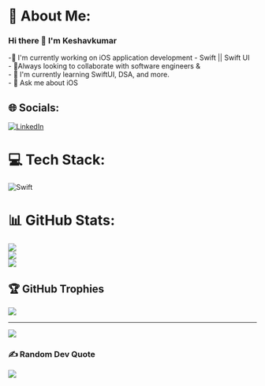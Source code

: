 

# 💫 About Me:
### Hi there 👋 I'm Keshavkumar
-🔭 I'm currently working on iOS application development - Swift || Swift UI<br>- 👯Always looking to collaborate with software engineers & <br>- 📖 I'm currently learning SwiftUI, DSA, and more.<br>- 💬 Ask me about iOS


## 🌐 Socials:
[![LinkedIn](https://img.shields.io/badge/LinkedIn-%230077B5.svg?logo=linkedin&logoColor=white)](https://linkedin.com/in/reachoutkeshav) 

# 💻 Tech Stack:
![Swift](https://img.shields.io/badge/swift-F54A2A?style=plastic&logo=swift&logoColor=white)

# 📊 GitHub Stats:
![](https://github-readme-stats.vercel.app/api?username=Keshavkumar96&theme=algolia&hide_border=false&include_all_commits=false&count_private=false)<br/>
![](https://github-readme-streak-stats.herokuapp.com/?user=Keshavkumar96&theme=algolia&hide_border=false)<br/>
![](https://github-readme-stats.vercel.app/api/top-langs/?username=Keshavkumar96&theme=algolia&hide_border=false&include_all_commits=false&count_private=false&layout=compact)

## 🏆 GitHub Trophies
![](https://github-profile-trophy.vercel.app/?username=Keshavkumar96&theme=radical&no-frame=false&no-bg=false&margin-w=4)

---
[![](https://visitcount.itsvg.in/api?id=Keshavkumar96&icon=0&color=0)](https://visitcount.itsvg.in)

### ✍️ Random Dev Quote
![](https://quotes-github-readme.vercel.app/api?type=horizontal&theme=radical)

